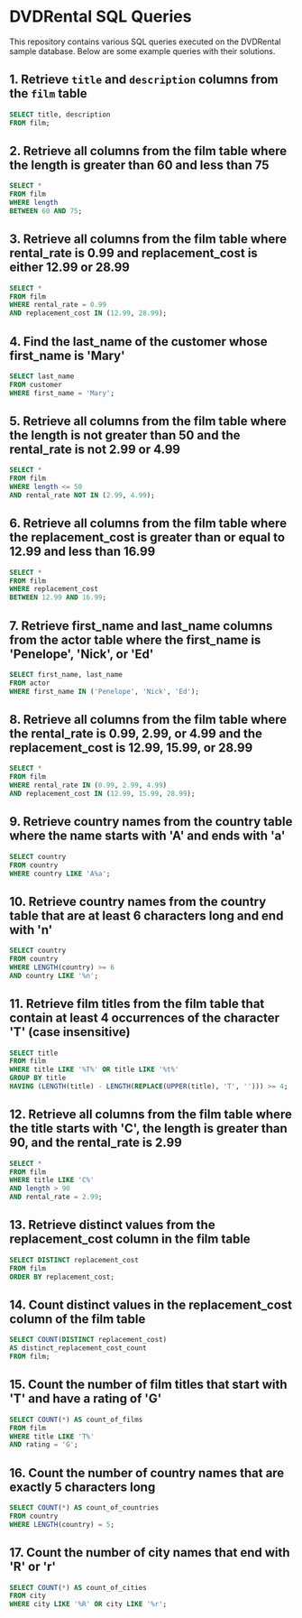 # DVDRental SQL Queries

This repository contains various SQL queries executed on the DVDRental sample database. Below are some example queries with their solutions.

## 1. Retrieve `title` and `description` columns from the `film` table
```sql
SELECT title, description
FROM film;
```

## 2. Retrieve all columns from the film table where the length is greater than 60 and less than 75 
```sql
SELECT *
FROM film
WHERE length
BETWEEN 60 AND 75;
```

## 3. Retrieve all columns from the film table where rental_rate is 0.99 and replacement_cost is either 12.99 or 28.99
```sql
SELECT *
FROM film
WHERE rental_rate = 0.99
AND replacement_cost IN (12.99, 28.99);
```

## 4. Find the last_name of the customer whose first_name is 'Mary'
```sql
SELECT last_name
FROM customer
WHERE first_name = 'Mary';
```

## 5. Retrieve all columns from the film table where the length is not greater than 50 and the rental_rate is not 2.99 or 4.99
```sql
SELECT *
FROM film
WHERE length <= 50
AND rental_rate NOT IN (2.99, 4.99);
```

## 6. Retrieve all columns from the film table where the replacement_cost is greater than or equal to 12.99 and less than 16.99
```sql
SELECT *
FROM film
WHERE replacement_cost
BETWEEN 12.99 AND 16.99;
```

## 7. Retrieve first_name and last_name columns from the actor table where the first_name is 'Penelope', 'Nick', or 'Ed'
```sql
SELECT first_name, last_name
FROM actor
WHERE first_name IN ('Penelope', 'Nick', 'Ed');
```

## 8. Retrieve all columns from the film table where the rental_rate is 0.99, 2.99, or 4.99 and the replacement_cost is 12.99, 15.99, or 28.99
```sql
SELECT *
FROM film
WHERE rental_rate IN (0.99, 2.99, 4.99)
AND replacement_cost IN (12.99, 15.99, 28.99);
```

## 9. Retrieve country names from the country table where the name starts with 'A' and ends with 'a'
```sql
SELECT country
FROM country
WHERE country LIKE 'A%a';
```

## 10. Retrieve country names from the country table that are at least 6 characters long and end with 'n'
```sql
SELECT country
FROM country
WHERE LENGTH(country) >= 6
AND country LIKE '%n';
```

## 11. Retrieve film titles from the film table that contain at least 4 occurrences of the character 'T' (case insensitive)
```sql
SELECT title
FROM film
WHERE title LIKE '%T%' OR title LIKE '%t%'
GROUP BY title
HAVING (LENGTH(title) - LENGTH(REPLACE(UPPER(title), 'T', ''))) >= 4;
```

## 12. Retrieve all columns from the film table where the title starts with 'C', the length is greater than 90, and the rental_rate is 2.99
```sql
SELECT *
FROM film
WHERE title LIKE 'C%'
AND length > 90
AND rental_rate = 2.99;
```

## 13. Retrieve distinct values from the replacement_cost column in the film table
```sql
SELECT DISTINCT replacement_cost
FROM film
ORDER BY replacement_cost;
```

## 14. Count distinct values in the replacement_cost column of the film table 
```sql
SELECT COUNT(DISTINCT replacement_cost)
AS distinct_replacement_cost_count
FROM film;
```

## 15. Count the number of film titles that start with 'T' and have a rating of 'G'
```sql
SELECT COUNT(*) AS count_of_films
FROM film
WHERE title LIKE 'T%'
AND rating = 'G';
```

## 16. Count the number of country names that are exactly 5 characters long
```sql
SELECT COUNT(*) AS count_of_countries
FROM country
WHERE LENGTH(country) = 5;
```

## 17. Count the number of city names that end with 'R' or 'r'
```sql
SELECT COUNT(*) AS count_of_cities
FROM city
WHERE city LIKE '%R' OR city LIKE '%r';
```
